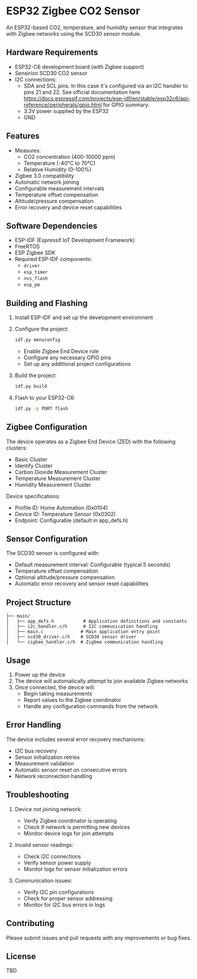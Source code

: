 # ESP32 Zigbee CO2 Sensor

An ESP32-based CO2, temperature, and humidity sensor that integrates with Zigbee networks using the SCD30 sensor module.

## Hardware Requirements

- ESP32-C6 development board (with Zigbee support)
- Sensirion SCD30 CO2 sensor
- I2C connections:
  - SDA and SCL pins. In this case it's configured via an I2C handler to pins 21 and 22. See official documentation here https://docs.espressif.com/projects/esp-idf/en/stable/esp32c6/api-reference/peripherals/gpio.html for GPIO summary. 
  - 3.3V power supplied by the ESP32
  - GND 

## Features

- Measures:
  - CO2 concentration (400-10000 ppm)
  - Temperature (-40°C to 70°C)
  - Relative Humidity (0-100%)
- Zigbee 3.0 compatibility
- Automatic network joining
- Configurable measurement intervals
- Temperature offset compensation
- Altitude/pressure compensation
- Error recovery and device reset capabilities

## Software Dependencies

- ESP-IDF (Espressif IoT Development Framework)
- FreeRTOS
- ESP Zigbee SDK
- Required ESP-IDF components:
  - `driver`
  - `esp_timer`
  - `nvs_flash`
  - `esp_pm`

## Building and Flashing

1. Install ESP-IDF and set up the development environment
2. Configure the project:
   ```bash
   idf.py menuconfig
   ```
   - Enable Zigbee End Device role
   - Configure any necessary GPIO pins
   - Set up any additional project configurations

3. Build the project:
   ```bash
   idf.py build
   ```

4. Flash to your ESP32-C6:
   ```bash
   idf.py -p PORT flash
   ```

## Zigbee Configuration

The device operates as a Zigbee End Device (ZED) with the following clusters:
- Basic Cluster
- Identify Cluster
- Carbon Dioxide Measurement Cluster
- Temperature Measurement Cluster
- Humidity Measurement Cluster

Device specifications:
- Profile ID: Home Automation (0x0104)
- Device ID: Temperature Sensor (0x0302)
- Endpoint: Configurable (default in app_defs.h)

## Sensor Configuration

The SCD30 sensor is configured with:
- Default measurement interval: Configurable (typical 5 seconds)
- Temperature offset compensation
- Optional altitude/pressure compensation
- Automatic error recovery and sensor reset capabilities

## Project Structure

```
├── main/
│   ├── app_defs.h           # Application definitions and constants
│   ├── i2c_handler.c/h      # I2C communication handling
│   ├── main.c              # Main application entry point
│   ├── scd30_driver.c/h    # SCD30 sensor driver
│   └── zigbee_handler.c/h  # Zigbee communication handling
```

## Usage

1. Power up the device
2. The device will automatically attempt to join available Zigbee networks
3. Once connected, the device will:
   - Begin taking measurements
   - Report values to the Zigbee coordinator
   - Handle any configuration commands from the network

## Error Handling

The device includes several error recovery mechanisms:
- I2C bus recovery
- Sensor initialization retries
- Measurement validation
- Automatic sensor reset on consecutive errors
- Network reconnection handling

## Troubleshooting

1. Device not joining network:
   - Verify Zigbee coordinator is operating
   - Check if network is permitting new devices
   - Monitor device logs for join attempts

2. Invalid sensor readings:
   - Check I2C connections
   - Verify sensor power supply
   - Monitor logs for sensor initialization errors

3. Communication issues:
   - Verify I2C pin configurations
   - Check for proper sensor addressing
   - Monitor for I2C bus errors in logs

## Contributing

Please submit issues and pull requests with any improvements or bug fixes.

## License
TBD